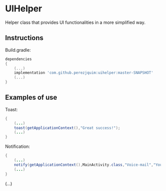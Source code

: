 # UIHelper

Helper class that provides UI functionalities in a more simplified way.

## Instructions

Build.gradle:
```gradle
dependencies
{
	(...)
	implementation 'com.github.perezjquim:uihelper:master-SNAPSHOT'
	(...)
}
```

## Examples of use

Toast:
```java
{
	(...)
	toast(getApplicationContext(),"Great success!");
	(...)
}
```

Notification:
```java
{
	(...)
	notify(getApplicationContext(),MainActivity.class,"Voice-mail","You have got one new message!");
	(...)
}
```

(...)


